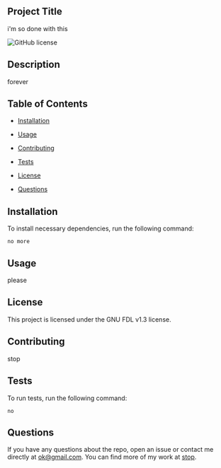 ## Project Title
  
i'm so done with this

![GitHub license](https://img.shields.io/badge/License-FDL%20v1.3-blue.svg)

## Description

forever



## Table of Contents 

* [Installation](#installation)

* [Usage](#usage)

* [Contributing](#contributing)

* [Tests](#tests)


* [License](#license)


* [Questions](#questions)

## Installation 

To install necessary dependencies, run the following command:

```
no more
```

## Usage 
please


## License

This project is licensed under the GNU FDL v1.3 license.


## Contributing 
stop

## Tests 
To run tests, run the following command:

```
no
```


## Questions 

If you have any questions about the repo, open an issue or contact me directly at ok@gmail.com. You can find more of my work at [stop](https://github.com/stop/).
